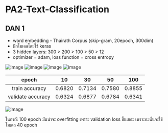 # PA2-Text-Classification

## DAN 1
* word embedding - Thairath Corpus (skip-gram, 20epoch, 300dim)
* ฝึกโมเดลโดยใช้ keras
* 3 hidden layers: 300 > 200 > 100 > 50 > 12
* optimizer = adam, loss function = cross entropy

![image](https://user-images.githubusercontent.com/44984892/53392539-3eba0200-39cc-11e9-9ec4-28b026a4765d.png)
![image](https://user-images.githubusercontent.com/44984892/53391016-a15ccf00-39c7-11e9-99aa-8f80d953b635.png)
![image](https://user-images.githubusercontent.com/44984892/53391470-0664f480-39c9-11e9-8f7d-3d8aef7ee7e4.png)
![image](https://user-images.githubusercontent.com/44984892/53392050-cd2d8400-39ca-11e9-92d1-727b1676c0f8.png)

|epoch | 10 | 30 | 50 | 100 |
|:-:|:-:|:-:|:-:|:-:|
|train accuracy| 0.6820 | 0.7134 | 0.7580 | 0.8855 |
|validate accuracy| 0.6324 | 0.6877 | 0.6784 | 0.6341 |

![image](https://user-images.githubusercontent.com/44984892/53393603-6363a900-39cf-11e9-84dc-c9768686df1c.png)

ในกรณี 100 epoch มันน่าจะ overfitting เพราะ validation loss ขึ้นเยอะ เพราะฉะนั้นจะใช้โมเดล 40 epoch 
